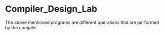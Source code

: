 # Compiler_Design_Lab
The above mentioned programs are different operations that are performed by the compiler

